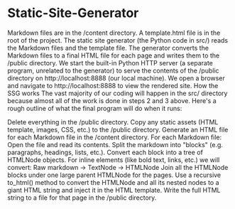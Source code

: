 # Static-Site-Generator

Markdown files are in the /content directory. A template.html file is in the root of the project.
The static site generator (the Python code in src/) reads the Markdown files and the template file.
The generator converts the Markdown files to a final HTML file for each page and writes them to the /public directory.
We start the built-in Python HTTP server (a separate program, unrelated to the generator) to serve the contents of the /public directory on http://localhost:8888 (our local machine).
We open a browser and navigate to http://localhost:8888 to view the rendered site.
How the SSG works
The vast majority of our coding will happen in the src/ directory because almost all of the work is done in steps 2 and 3 above. Here's a rough outline of what the final program will do when it runs:

Delete everything in the /public directory.
Copy any static assets (HTML template, images, CSS, etc.) to the /public directory.
Generate an HTML file for each Markdown file in the /content directory. For each Markdown file:
Open the file and read its contents.
Split the markdown into "blocks" (e.g. paragraphs, headings, lists, etc.).
Convert each block into a tree of HTMLNode objects. For inline elements (like bold text, links, etc.) we will convert:
Raw markdown -> TextNode -> HTMLNode
Join all the HTMLNode blocks under one large parent HTMLNode for the pages.
Use a recursive to_html() method to convert the HTMLNode and all its nested nodes to a giant HTML string and inject it in the HTML template.
Write the full HTML string to a file for that page in the /public directory.
